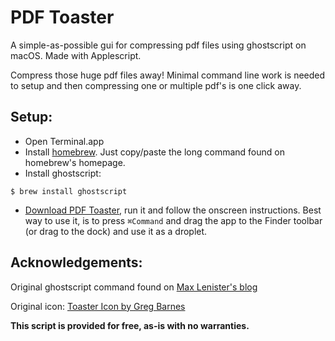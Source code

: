 PDF Toaster
=====

A simple-as-possible gui for compressing pdf files using ghostscript on macOS. Made with Applescript.

Compress those huge pdf files away! Minimal command line work is needed to setup and then compressing one or multiple pdf's is one click away.

## Setup:

- Open Terminal.app
- Install [homebrew](https://brew.sh). Just copy/paste the long command found on homebrew's homepage.
- Install ghostscript:
 
```
$ brew install ghostscript
```
- [Download PDF Toaster](https://github.com/zdol/pdf-toaster/archive/master.zip), run it and follow the onscreen instructions. Best way to use it, is to press `⌘Command` and drag the app to the Finder toolbar (or drag to the dock) and use it as a droplet.

## Acknowledgements:

Original ghostscript command found on [Max Lenister's blog](https://blog.omgmog.net/post/compressing-pdf-from-your-mac-or-linux-terminal-with-ghostscript/)

Original icon: [Toaster Icon by Greg Barnes](http://www.iconarchive.com/show/vintage-kitchen-icons-by-greg-barnes/Toaster-icon.html)




**This script is provided for free, as-is with no warranties.**
   

